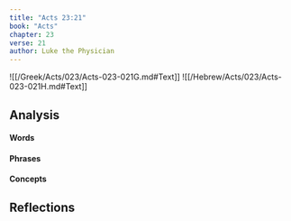 ```yaml
---
title: "Acts 23:21"
book: "Acts"
chapter: 23
verse: 21
author: Luke the Physician
---
```

![[/Greek/Acts/023/Acts-023-021G.md#Text]]
![[/Hebrew/Acts/023/Acts-023-021H.md#Text]]

## Analysis

#### Words

#### Phrases

#### Concepts

## Reflections
